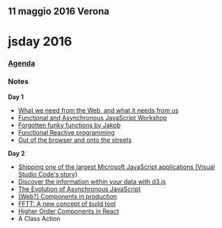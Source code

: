 ## 11 maggio 2016 Verona

# jsday 2016

### [Agenda](http://2016.jsday.it/schedule/)

### Notes
**Day 1**
- [What we need from the Web, and what it needs from us](./keynote-day-1.md)
- [Functional and Asynchronous JavaScript Workshop](./workshop.md)
- [Forgotten funky functions by Jakob](./forgotten-funky-functions.md)
- [Functional Reactive programming](./functional-reactive-programming.md)
- [Out of the browser and onto the streets](./out-of-the-browser.md)

**Day 2**
- [Shipping one of the largest Microsoft JavaScript applications (Visual Studio Code's story)](./keynote-day-2.md)
- [Discover the information within your data with d3.js](./building-reactive-rchitectures.md)
- [The Evolution of Asynchronous JavaScript](./asynchronous-javascript.md)
- [(Web?) Components in production](./components-in-production.md)
- [FFTT: A new concept of build tool](./fftt-modern-build-tool.md)
- [Higher Order Components in React](./higher-order-components-in-react.md)
- A Class Action
